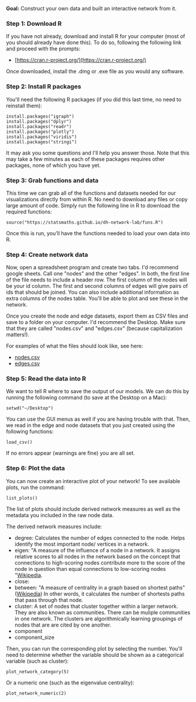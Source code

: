 **Goal:** Construct your own data and built an interactive network from it. 

### Step 1: Download R

If you have not already, download and install R for your computer (most of you should
already have done this). To do so, following the following link and proceed with
the prompts:

- [https://cran.r-project.org/](https://cran.r-project.org/)

Once downloaded, install the .dmg or .exe file as you would any software.

### Step 2: Install R packages

You'll need the following R packages (if you did this last time, no need to
reinstall them):

```{r}
install.packages("igraph")
install.packages("dplyr")
install.packages("readr")
install.packages("plotly")
install.packages("viridis")
install.packages("stringi")
```

It may ask you some questions and I'll help you answer those. Note that this may
take a few minutes as each of these packages requires other packages, none of
which you have yet.

### Step 3: Grab functions and data

This time we can grab all of the functions and datasets needed for our visualizations
directly from within R. No need to download any files or copy large amount of code.
Simply run the following line in R to download the required functions:

```{r}
source("https://statsmaths.github.io/dh-network-lab/funs.R")
```

Once this is run, you'll have the functions needed to load your own data into R.

### Step 4: Create network data

Now, open a spreadsheet program and create two tabs. I'd recommend google sheets.
Call one "nodes" and the other "edges". In both, the first line of the file needs to include
a header row. The first column of the nodes will be your id column. The first 
and second columns of edges will give pairs of ids that should be joined.
You can also include additional information as extra columns of the nodes 
table. You'll be able to plot and see these in the network.

Once you create the node and edge datasets, export them as CSV files and 
save to a folder on your computer. I'd recommend  the Desktop. Make sure that they
are called "nodes.csv" and "edges.csv" (because capitalization matters!). 

For examples of what the files should look like, see here:

- [nodes.csv](https://github.com/statsmaths/dh-network-lab/blob/master/edges.csv)
- [edges.csv](https://github.com/statsmaths/dh-network-lab/blob/master/nodes.csv)

### Step 5: Read the data into R

We want to tell R where to save the output of our models. We can do this by running
the following command (to save at the Desktop on a Mac):

```{r}
setwd("~/Desktop")
```

You can use the GUI menus as well if you are having trouble with that. Then, we read
in the edge and node datasets that you just created using the following functions:

```{r}
load_csv()
```

If no errors appear (warnings are fine) you are all set.

### Step 6: Plot the data

You can now create an interactive plot of your network!
To see available plots, run the command:

```{r}
list_plots()
```

The list of plots should include derived network measures
as well as the metadata you included in the raw node data.

The derived network measures include:

- degree: Calculates the number of edges connected to the node. Helps identify the most important node/ vertices in a network.
- eigen: "A measure of the influence of a node in a network. 
It assigns relative scores to all nodes in the network based on the concept that 
connections to high-scoring nodes contribute more to the score of the node in question 
than equal connections to low-scoring nodes "[Wikipedia](https://en.wikipedia.org/wiki/Eigenvector_centrality).
- close:
- between: "A measure of centrality in a graph based on shortest paths" ([Wikipedia](https://en.wikipedia.org/wiki/Betweenness_centrality))
In other words, it calculates the number of shortests paths that pass through that node. 
- cluster: A set of nodes that cluster together within a larger network. 
They are also known as communities. 
There can be muliple communities in one network. 
The clusters are algorithmically learning groupings of nodes that are are cited by one another.
- component
- component_size

Then, you can run the corresponding plot by selecting the
number. You'll need to determine whether the variable should
be shown as a categorical variable (such as cluster):

```{r}
plot_network_category(5)
```

Or a numeric one (such as the eigenvalue centrality):

```{r}
plot_network_numeric(2)
```


